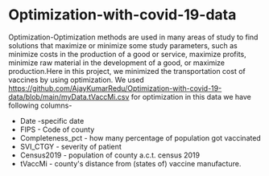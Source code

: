 # Optimization-with-covid-19-data
Optimization-Optimization methods are used in many areas of study to find solutions that maximize or minimize some study parameters, such as minimize costs in the production of a good or service, maximize profits, minimize raw material in the development of a good, or maximize production.Here in this project, we minimized the transportation cost of vaccines by using optimization.
We used https://github.com/AjayKumarRedu/Optimization-with-covid-19-data/blob/main/myData.tVaccMi.csv for optimization
in this data we have following columns-
* Date -specific date 
* FIPS - Code of county
* Completeness_pct - how many percentage of population got vaccinated
* SVI_CTGY	- severity of patient 
* Census2019 - population of county a.c.t. census 2019
* tVaccMi - county's distance from (states of) vaccine manufacture.

